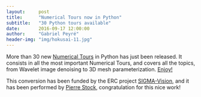 ```yaml
---
layout:     post
title:      "Numerical Tours now in Python"
subtitle:   "30 Python tours available"
date:       2016-09-17 12:00:00
author:     "Gabriel Peyré"
header-img: "img/hokusai-11.jpg"
---
```


More than 30 new [Numerical Tours](/python/) in Python has just been released. It consists in all the most important Numerical Tours, and covers all the topics, from Wavelet image denoising to 3D mesh parameterization. [Enjoy!](/python/)

This conversion has been funded by the ERC project [SIGMA-Vision](http://gpeyre.github.io/sigma-vision/), and it has been performed by [Pierre Stock](https://github.com/pierrestock), congratulation for this nice work!
